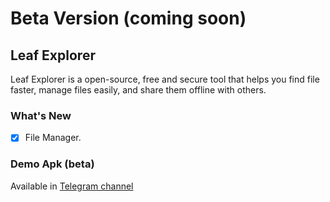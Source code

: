 # Beta Version (coming soon)
## Leaf Explorer
Leaf Explorer is a open-source, free and secure tool that helps you find file faster, manage files easily, and share them offline with others.

### What's New
- [x] File Manager.

### Demo Apk (beta)
Available in [Telegram channel](https://t.me/Shiv_Shambhu_Github)
